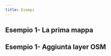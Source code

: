 ```yaml
---
title: Esempi 
---
```

## Esempio 1- La prima mappa ##
<esempio></esempio>
## Esempio 1- Aggiunta layer OSM ##